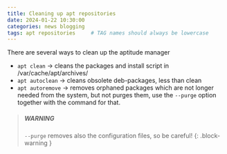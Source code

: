 ```yaml
---
title: Cleaning up apt repositories   
date: 2024-01-22 10:30:00 
categories: news blogging 
tags: apt repositories     # TAG names should always be lowercase
---
```


There are several ways to clean up the aptitude manager 

- `apt clean` → cleans the packages and install script in /var/cache/apt/archives/
- `apt autoclean` → cleans obsolete deb-packages, less than clean
- `apt autoremove` → removes orphaned packages which are not longer needed from the system, but not purges them, use the `--purge` option together with the command for that.


> ##### WARNING
>
> `--purge` removes also the configuration files, so be careful!
{: .block-warning }